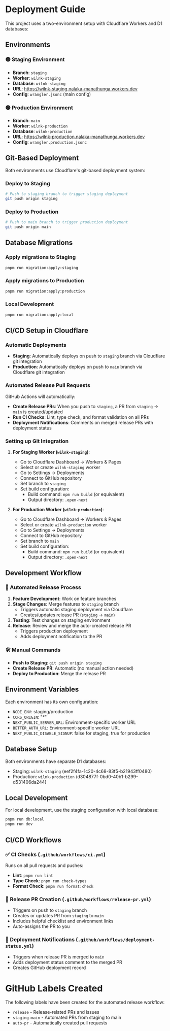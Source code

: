 # Deployment Guide

This project uses a two-environment setup with Cloudflare Workers and D1 databases:

## Environments

### 🟡 Staging Environment
- **Branch**: `staging`
- **Worker**: `wilnk-staging` 
- **Database**: `wilnk-staging`
- **URL**: https://wilnk-staging.nalaka-manathunga.workers.dev
- **Config**: `wrangler.jsonc` (main config)

### 🟢 Production Environment
- **Branch**: `main`
- **Worker**: `wilnk-production`
- **Database**: `wilnk-production` 
- **URL**: https://wilnk-production.nalaka-manathunga.workers.dev
- **Config**: `wrangler.production.jsonc`

## Git-Based Deployment

Both environments use Cloudflare's git-based deployment system:

### Deploy to Staging
```bash
# Push to staging branch to trigger staging deployment
git push origin staging
```

### Deploy to Production
```bash
# Push to main branch to trigger production deployment
git push origin main
```

## Database Migrations

### Apply migrations to Staging
```bash
pnpm run migration:apply:staging
```

### Apply migrations to Production
```bash
pnpm run migration:apply:production
```

### Local Development
```bash
pnpm run migration:apply:local
```

## CI/CD Setup in Cloudflare

### Automatic Deployments
- **Staging**: Automatically deploys on push to `staging` branch via Cloudflare git integration
- **Production**: Automatically deploys on push to `main` branch via Cloudflare git integration

### Automated Release Pull Requests

GitHub Actions will automatically:
- **Create Release PRs**: When you push to `staging`, a PR from `staging` → `main` is created/updated
- **Run CI Checks**: Lint, type check, and format validation on all PRs
- **Deployment Notifications**: Comments on merged release PRs with deployment status

### Setting up Git Integration

1. **For Staging Worker (`wilnk-staging`)**:
   - Go to Cloudflare Dashboard → Workers & Pages
   - Select or create `wilnk-staging` worker
   - Go to Settings → Deployments
   - Connect to GitHub repository
   - Set branch to `staging`
   - Set build configuration:
     - Build command: `npm run build` (or equivalent)
     - Output directory: `.open-next`

2. **For Production Worker (`wilnk-production`)**:
   - Go to Cloudflare Dashboard → Workers & Pages  
   - Select or create `wilnk-production` worker
   - Go to Settings → Deployments
   - Connect to GitHub repository
   - Set branch to `main`
   - Set build configuration:
     - Build command: `npm run build` (or equivalent)
     - Output directory: `.open-next`

## Development Workflow

### 🔄 Automated Release Process
1. **Feature Development**: Work on feature branches
2. **Stage Changes**: Merge features to `staging` branch
   - Triggers automatic staging deployment via Cloudflare
   - Creates/updates release PR (`staging` → `main`)
3. **Testing**: Test changes on staging environment
4. **Release**: Review and merge the auto-created release PR
   - Triggers production deployment
   - Adds deployment notification to the PR

### 🛠️ Manual Commands
- **Push to Staging**: `git push origin staging`
- **Create Release PR**: Automatic (no manual action needed)
- **Deploy to Production**: Merge the release PR

## Environment Variables

Each environment has its own configuration:

- `NODE_ENV`: staging/production
- `CORS_ORIGIN`: "*" 
- `NEXT_PUBLIC_SERVER_URL`: Environment-specific worker URL
- `BETTER_AUTH_URL`: Environment-specific worker URL
- `NEXT_PUBLIC_DISABLE_SIGNUP`: false for staging, true for production

## Database Setup

Both environments have separate D1 databases:
- Staging: `wilnk-staging` (eef2f4fa-1c20-4c68-83f5-b21943ff0480)
- Production: `wilnk-production` (d304877f-0bd0-40b1-b299-d531406da244)

## Local Development

For local development, use the staging configuration with local database:
```bash
pnpm run db:local
pnpm run dev
```

## CI/CD Workflows

### ✅ CI Checks (`.github/workflows/ci.yml`)
Runs on all pull requests and pushes:
- **Lint**: `pnpm run lint`
- **Type Check**: `pnpm run check-types`
- **Format Check**: `pnpm run format:check`

### 🔄 Release PR Creation (`.github/workflows/release-pr.yml`)
- Triggers on push to `staging` branch
- Creates or updates PR from `staging` to `main`
- Includes helpful checklist and environment links
- Auto-assigns the PR to you

### 📢 Deployment Notifications (`.github/workflows/deployment-status.yml`)
- Triggers when release PR is merged to `main`
- Adds deployment status comment to the merged PR
- Creates GitHub deployment record
# GitHub Labels Created

The following labels have been created for the automated release workflow:
- `release` - Release-related PRs and issues
- `staging→main` - Automated PRs from staging to main  
- `auto-pr` - Automatically created pull requests
